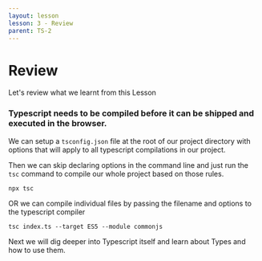 ```yaml
---
layout: lesson
lesson: 3 - Review
parent: TS-2
---
```


# Review

Let's review what we learnt from this Lesson

### Typescript needs to be compiled before it can be shipped and executed in the browser.

We can setup a `tsconfig.json` file at the root of our project directory with options that will apply to all typescript compilations in our project.

Then we can skip declaring options in the command line and just run the `tsc` command to compile our whole project based on those rules.

```
npx tsc
```

OR we can compile individual files by passing the filename and options to the typescript compiler

```
tsc index.ts --target ES5 --module commonjs
```

Next we will dig deeper into Typescript itself and learn about Types and how to use them.
